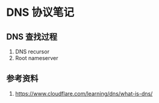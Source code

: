 # DNS 协议笔记

## DNS 查找过程

1.  DNS recursor
2.  Root nameserver

## 参考资料

1.  https://www.cloudflare.com/learning/dns/what-is-dns/
